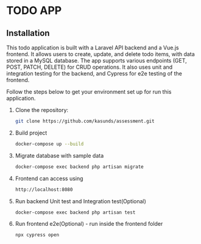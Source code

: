 # TODO APP


## Installation
This todo application is built with a Laravel API backend and a Vue.js frontend. It allows users to create, update, and delete todo items, with data stored in a MySQL database. The app supports various endpoints (GET, POST, PATCH, DELETE) for CRUD operations. It also uses unit and integration testing for the backend, and Cypress for e2e testing of the frontend.

Follow the steps below to get your environment set up for run this application.

1. Clone the repository:
   ```bash
   git clone https://github.com/kasunds/assessment.git

2. Build project
   ```bash  
   docker-compose up --build

3. Migrate database with sample data
   ```bash  
   docker-compose exec backend php artisan migrate

4. Frontend can access using
   ```bash
   http://localhost:8080

5. Run backend Unit test and Integration test(Optional)
   ```bash  
   docker-compose exec backend php artisan test

6. Run frontend e2e(Optional) - run inside the frontend folder
   ```bash  
   npx cypress open


